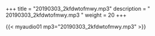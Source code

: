 +++
title = "20190303_2kfdwtofmwy.mp3"
description = " 20190303_2kfdwtofmwy.mp3 "
weight = 20
+++

{{< myaudio01 mp3="20190303_2kfdwtofmwy.mp3" >}}

